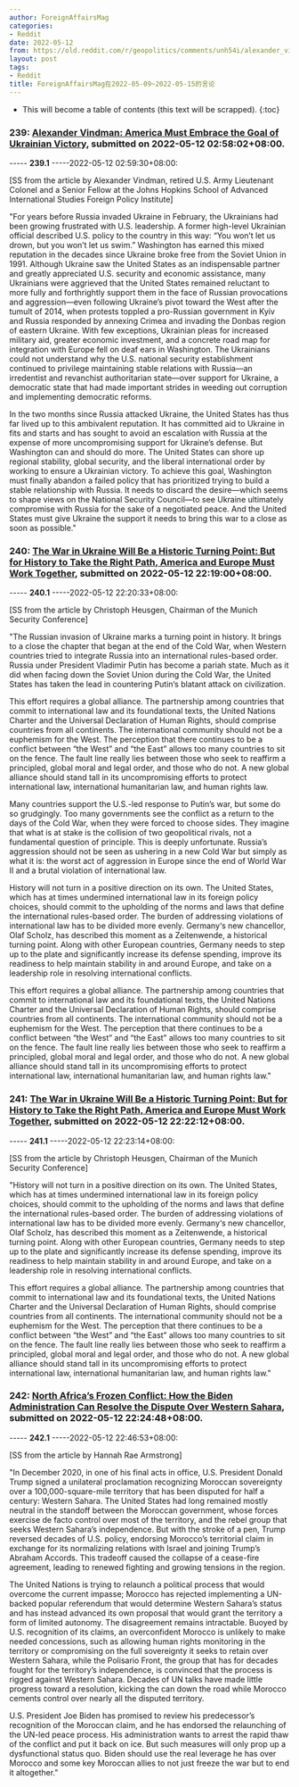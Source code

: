 ```yaml
---
author: ForeignAffairsMag
categories:
- Reddit
date: 2022-05-12
from: https://old.reddit.com/r/geopolitics/comments/unh54i/alexander_vindman_america_must_embrace_the_goal/
layout: post
tags:
- Reddit
title: ForeignAffairsMag在2022-05-09~2022-05-15的言论
---
```


* This will become a table of contents (this text will be scrapped).
{:toc}

### 239: [Alexander Vindman: America Must Embrace the Goal of Ukrainian Victory](https://old.reddit.com/r/geopolitics/comments/unh54i/alexander_vindman_america_must_embrace_the_goal/), submitted on 2022-05-12 02:58:02+08:00.

----- __239.1__ -----2022-05-12 02:59:30+08:00:

\[SS from the article by Alexander Vindman, retired U.S. Army Lieutenant Colonel and a Senior Fellow at the Johns Hopkins School of Advanced International Studies Foreign Policy Institute\]

"For years before Russia invaded Ukraine in February, the Ukrainians had been growing frustrated with U.S. leadership. A former high-level Ukrainian official described U.S. policy to the country in this way: “You won’t let us drown, but you won’t let us swim.” Washington has earned this mixed reputation in the decades since Ukraine broke free from the Soviet Union in 1991. Although Ukraine saw the United States as an indispensable partner and greatly appreciated U.S. security and economic assistance, many Ukrainians were aggrieved that the United States remained reluctant to more fully and forthrightly support them in the face of Russian provocations and aggression—even following Ukraine’s pivot toward the West after the tumult of 2014, when protests toppled a pro-Russian government in Kyiv and Russia responded by annexing Crimea and invading the Donbas region of eastern Ukraine. With few exceptions, Ukrainian pleas for increased military aid, greater economic investment, and a concrete road map for integration with Europe fell on deaf ears in Washington. The Ukrainians could not understand why the U.S. national security establishment continued to privilege maintaining stable relations with Russia—an irredentist and revanchist authoritarian state—over support for Ukraine, a democratic state that had made important strides in weeding out corruption and implementing democratic reforms.  


In the two months since Russia attacked Ukraine, the United States has thus far lived up to this ambivalent reputation. It has committed aid to Ukraine in fits and starts and has sought to avoid an escalation with Russia at the expense of more uncompromising support for Ukraine’s defense. But Washington can and should do more. The United States can shore up regional stability, global security, and the liberal international order by working to ensure a Ukrainian victory. To achieve this goal, Washington must finally abandon a failed policy that has prioritized trying to build a stable relationship with Russia. It needs to discard the desire—which seems to shape views on the National Security Council—to see Ukraine ultimately compromise with Russia for the sake of a negotiated peace. And the United States must give Ukraine the support it needs to bring this war to a close as soon as possible."

### 240: [The War in Ukraine Will Be a Historic Turning Point: But for History to Take the Right Path, America and Europe Must Work Together](https://old.reddit.com/r/geopolitics/comments/uo25or/the_war_in_ukraine_will_be_a_historic_turning/), submitted on 2022-05-12 22:19:00+08:00.

----- __240.1__ -----2022-05-12 22:20:33+08:00:

\[SS from the article by Christoph Heusgen, Chairman of the Munich Security Conference\]

"The Russian invasion of Ukraine marks a turning point in history. It brings to a close the chapter that began at the end of the Cold War, when Western countries tried to integrate Russia into an international rules-based order. Russia under President Vladimir Putin has become a pariah state. Much as it did when facing down the Soviet Union during the Cold War, the United States has taken the lead in countering Putin‘s blatant attack on civilization.

This effort requires a global alliance. The partnership among countries that commit to international law and its foundational texts, the United Nations Charter and the Universal Declaration of Human Rights, should comprise countries from all continents. The international community should not be a euphemism for the West. The perception that there continues to be a conflict between “the West” and “the East” allows too many countries to sit on the fence. The fault line really lies between those who seek to reaffirm a principled, global moral and legal order, and those who do not. A new global alliance should stand tall in its uncompromising efforts to protect international law, international humanitarian law, and human rights law.

Many countries support the U.S.-led response to Putin’s war, but some do so grudgingly. Too many governments see the conflict as a return to the days of the Cold War, when they were forced to choose sides. They imagine that what is at stake is the collision of two geopolitical rivals, not a fundamental question of principle. This is deeply unfortunate. Russia’s aggression should not be seen as ushering in a new Cold War but simply as what it is: the worst act of aggression in Europe since the end of World War II and a brutal violation of international law.

History will not turn in a positive direction on its own. The United States, which has at times undermined international law in its foreign policy choices, should commit to the upholding of the norms and laws that define the international rules-based order. The burden of addressing violations of international law has to be divided more evenly. Germany‘s new chancellor, Olaf Scholz, has described this moment as a Zeitenwende, a historical turning point. Along with other European countries, Germany needs to step up to the plate and significantly increase its defense spending, improve its readiness to help maintain stability in and around Europe, and take on a leadership role in resolving international conflicts.

This effort requires a global alliance. The partnership among countries that commit to international law and its foundational texts, the United Nations Charter and the Universal Declaration of Human Rights, should comprise countries from all continents. The international community should not be a euphemism for the West. The perception that there continues to be a conflict between “the West” and “the East” allows too many countries to sit on the fence. The fault line really lies between those who seek to reaffirm a principled, global moral and legal order, and those who do not. A new global alliance should stand tall in its uncompromising efforts to protect international law, international humanitarian law, and human rights law."

### 241: [The War in Ukraine Will Be a Historic Turning Point: But for History to Take the Right Path, America and Europe Must Work Together](https://old.reddit.com/r/europe/comments/uo288h/the_war_in_ukraine_will_be_a_historic_turning/), submitted on 2022-05-12 22:22:12+08:00.

----- __241.1__ -----2022-05-12 22:23:14+08:00:

\[SS from the article by Christoph Heusgen, Chairman of the Munich Security Conference\] 

"History will not turn in a positive direction on its own. The United States, which has at times undermined international law in its foreign policy choices, should commit to the upholding of the norms and laws that define the international rules-based order. The burden of addressing violations of international law has to be divided more evenly. Germany‘s new chancellor, Olaf Scholz, has described this moment as a Zeitenwende, a historical turning point. Along with other European countries, Germany needs to step up to the plate and significantly increase its defense spending, improve its readiness to help maintain stability in and around Europe, and take on a leadership role in resolving international conflicts.

This effort requires a global alliance. The partnership among countries that commit to international law and its foundational texts, the United Nations Charter and the Universal Declaration of Human Rights, should comprise countries from all continents. The international community should not be a euphemism for the West. The perception that there continues to be a conflict between “the West” and “the East” allows too many countries to sit on the fence. The fault line really lies between those who seek to reaffirm a principled, global moral and legal order, and those who do not. A new global alliance should stand tall in its uncompromising efforts to protect international law, international humanitarian law, and human rights law."

### 242: [North Africa’s Frozen Conflict: How the Biden Administration Can Resolve the Dispute Over Western Sahara](https://old.reddit.com/r/Africa/comments/uo2aaf/north_africas_frozen_conflict_how_the_biden/), submitted on 2022-05-12 22:24:48+08:00.

----- __242.1__ -----2022-05-12 22:46:53+08:00:

\[SS from the article by Hannah Rae Armstrong\]

"In December 2020, in one of his final acts in office, U.S. President Donald Trump signed a unilateral proclamation recognizing Moroccan sovereignty over a 100,000-square-mile territory that has been disputed for half a century: Western Sahara. The United States had long remained mostly neutral in the standoff between the Moroccan government, whose forces exercise de facto control over most of the territory, and the rebel group that seeks Western Sahara’s independence. But with the stroke of a pen, Trump reversed decades of U.S. policy, endorsing Morocco’s territorial claim in exchange for its normalizing relations with Israel and joining Trump’s Abraham Accords. This tradeoff caused the collapse of a cease-fire agreement, leading to renewed fighting and growing tensions in the region.  


The United Nations is trying to relaunch a political process that would overcome the current impasse; Morocco has rejected implementing a UN-backed popular referendum that would determine Western Sahara’s status and has instead advanced its own proposal that would grant the territory a form of limited autonomy. The disagreement remains intractable. Buoyed by U.S. recognition of its claims, an overconfident Morocco is unlikely to make needed concessions, such as allowing human rights monitoring in the territory or compromising on the full sovereignty it seeks to retain over Western Sahara, while the Polisario Front, the group that has for decades fought for the territory’s independence, is convinced that the process is rigged against Western Sahara. Decades of UN talks have made little progress toward a resolution, kicking the can down the road while Morocco cements control over nearly all the disputed territory.

U.S. President Joe Biden has promised to review his predecessor’s recognition of the Moroccan claim, and he has endorsed the relaunching of the UN-led peace process. His administration wants to arrest the rapid thaw of the conflict and put it back on ice. But such measures will only prop up a dysfunctional status quo. Biden should use the real leverage he has over Morocco and some key Moroccan allies to not just freeze the war but to end it altogether."

